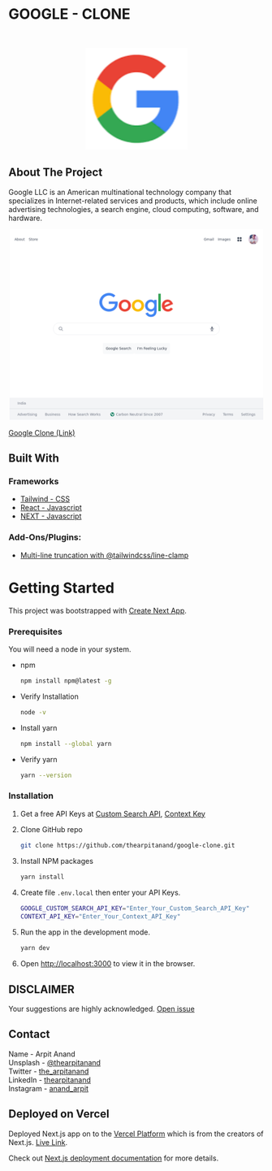<h1>GOOGLE - CLONE</h1>

<br />

<!-- PROJECT LOGO -->
<p  align="center">
    <a href="#">
        <img src="public/favicon.png" alt="Logo" width="200" height="200">
    </a>
</p>

<!-- ABOUT THE PROJECT -->

## About The Project

Google LLC is an American multinational technology company that specializes in Internet-related services and products, which include online advertising technologies, a search engine, cloud computing, software, and hardware.

<!-- Screenshot -->
<div align="center">
    <img src="/public/website-screenshot.png" width="500px"</img> 
</div>

[Google Clone (Link)](https://google-clone-eight-iota.vercel.app/)

<!-- Built with section -->

## Built With

### Frameworks

- [Tailwind - CSS](https://tailwindcss.com/)
- [React - Javascript](https://reactjs.org/)
- [NEXT - Javascript](https://nextjs.org/)

### Add-Ons/Plugins:

- [Multi-line truncation with @tailwindcss/line-clamp](https://blog.tailwindcss.com/multi-line-truncation-with-tailwindcss-line-clamp)

<!-- GETTING STARTED -->

# Getting Started

This project was bootstrapped with [Create Next App](https://create-next-app.js.org/).

### Prerequisites

You will need a node in your system.

- npm

  ```sh
  npm install npm@latest -g
  ```

- Verify Installation

  ```sh
  node -v
  ```

- Install yarn

  ```sh
  npm install --global yarn
  ```

- Verify yarn
  ```sh
  yarn --version
  ```

### Installation

1. Get a free API Keys at [Custom Search API](https://developers.google.com/custom-search/v1/using_rest), [Context Key](https://cse.google.com/cse/create/new)

2. Clone GitHub repo

   ```sh
   git clone https://github.com/thearpitanand/google-clone.git
   ```

3. Install NPM packages

   ```sh
   yarn install
   ```

4. Create file `.env.local` then enter your API Keys.

   ```sh
   GOOGLE_CUSTOM_SEARCH_API_KEY="Enter_Your_Custom_Search_API_Key"
   CONTEXT_API_KEY="Enter_Your_Context_API_Key"
   ```

5. Run the app in the development mode.

   ```sh
   yarn dev
   ```

6. Open [http://localhost:3000](http://localhost:3000) to view it in the browser.

<!-- Disclaimer -->

## DISCLAIMER

Your suggestions are highly acknowledged. [Open issue](https://github.com/thearpitanand/google-clone/issues)

<!-- CONTACT -->

## Contact

Name - Arpit Anand\
Unsplash - [@thearpitanand](https://unsplash.com/@thearpitanand)\
Twitter - [the_arpitanand](https://twitter.com/the_arpitanand)\
LinkedIn - [thearpitanand](https://www.linkedin.com/in/thearpitanand/)\
Instagram - [anand_arpit](https://www.instagram.com/anand_arpit/)



## Deployed on Vercel

Deployed Next.js app on to the [Vercel Platform](https://vercel.com/new?utm_medium=default-template&filter=next.js&utm_source=create-next-app&utm_campaign=create-next-app-readme) which is from the creators of Next.js. [Live Link](https://google-clone-eight-iota.vercel.app/).

Check out [Next.js deployment documentation](https://nextjs.org/docs/deployment) for more details.
